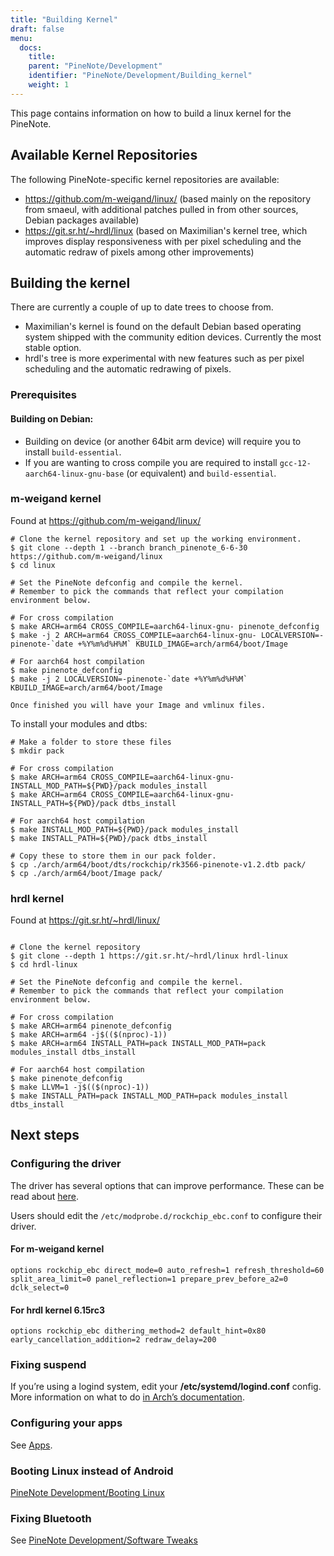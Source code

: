 ```yaml
---
title: "Building Kernel"
draft: false
menu:
  docs:
    title:
    parent: "PineNote/Development"
    identifier: "PineNote/Development/Building_kernel"
    weight: 1
---
```


This page contains information on how to build a linux kernel for the PineNote.

## Available Kernel Repositories

The following PineNote-specific kernel repositories are available:

* https://github.com/m-weigand/linux/ (based mainly on the repository from smaeul, with additional patches pulled in from other sources, Debian packages available)
* https://git.sr.ht/~hrdl/linux (based on Maximilian's kernel tree, which improves display responsiveness with per pixel scheduling and the automatic redraw of pixels among other improvements)

## Building the kernel
There are currently a couple of up to date trees to choose from. 
* Maximilian's kernel is found on the default Debian based operating system shipped with the community edition devices. Currently the most stable option. 
* hrdl's tree is more experimental with new features such as per pixel scheduling and the automatic redrawing of pixels.

### Prerequisites
#### Building on Debian:
* Building on device (or another 64bit arm device) will require you to install `build-essential`. 
* If you are wanting to cross compile you are required to install `gcc-12-aarch64-linux-gnu-base` (or equivalent) and `build-essential`. 
  
### m-weigand kernel
Found at https://github.com/m-weigand/linux/

```console
# Clone the kernel repository and set up the working environment.
$ git clone --depth 1 --branch branch_pinenote_6-6-30 https://github.com/m-weigand/linux
$ cd linux

# Set the PineNote defconfig and compile the kernel. 
# Remember to pick the commands that reflect your compilation environment below. 

# For cross compilation
$ make ARCH=arm64 CROSS_COMPILE=aarch64-linux-gnu- pinenote_defconfig
$ make -j 2 ARCH=arm64 CROSS_COMPILE=aarch64-linux-gnu- LOCALVERSION=-pinenote-`date +%Y%m%d%H%M` KBUILD_IMAGE=arch/arm64/boot/Image

# For aarch64 host compilation
$ make pinenote_defconfig
$ make -j 2 LOCALVERSION=-pinenote-`date +%Y%m%d%H%M` KBUILD_IMAGE=arch/arm64/boot/Image

Once finished you will have your Image and vmlinux files.
``` 
To install your modules and dtbs:
```console
# Make a folder to store these files
$ mkdir pack

# For cross compilation
$ make ARCH=arm64 CROSS_COMPILE=aarch64-linux-gnu- INSTALL_MOD_PATH=${PWD}/pack modules_install
$ make ARCH=arm64 CROSS_COMPILE=aarch64-linux-gnu- INSTALL_PATH=${PWD}/pack dtbs_install

# For aarch64 host compilation
$ make INSTALL_MOD_PATH=${PWD}/pack modules_install
$ make INSTALL_PATH=${PWD}/pack dtbs_install

# Copy these to store them in our pack folder.
$ cp ./arch/arm64/boot/dts/rockchip/rk3566-pinenote-v1.2.dtb pack/
$ cp ./arch/arm64/boot/Image pack/
```
### hrdl kernel
Found at https://git.sr.ht/~hrdl/linux/

```console

# Clone the kernel repository
$ git clone --depth 1 https://git.sr.ht/~hrdl/linux hrdl-linux
$ cd hrdl-linux

# Set the PineNote defconfig and compile the kernel. 
# Remember to pick the commands that reflect your compilation environment below. 

# For cross compilation
$ make ARCH=arm64 pinenote_defconfig
$ make ARCH=arm64 -j$(($(nproc)-1))
$ make ARCH=arm64 INSTALL_PATH=pack INSTALL_MOD_PATH=pack modules_install dtbs_install

# For aarch64 host compilation
$ make pinenote_defconfig
$ make LLVM=1 -j$(($(nproc)-1))
$ make INSTALL_PATH=pack INSTALL_MOD_PATH=pack modules_install dtbs_install
```

## Next steps

### Configuring the driver
The driver has several options that can improve performance. These can be read about [here](https://github.com/m-weigand/mw_pinenote_misc/tree/main/rockchip_ebc/patches#new-features-as-of-2022august08).

Users should edit the `/etc/modprobe.d/rockchip_ebc.conf` to configure their driver.

#### For m-weigand kernel
`options rockchip_ebc direct_mode=0 auto_refresh=1 refresh_threshold=60 split_area_limit=0 panel_reflection=1 prepare_prev_before_a2=0 dclk_select=0`

#### For hrdl kernel 6.15rc3 
`options rockchip_ebc dithering_method=2 default_hint=0x80 early_cancellation_addition=2 redraw_delay=200`

### Fixing suspend

If you’re using a logind system, edit your **/etc/systemd/logind.conf** config. More information on what to do [in Arch’s documentation](https://wiki.archlinux.org/title/Power_management#ACPI_event).

### Configuring your apps

See [Apps](/documentation/PineNote/Development/Apps).

### Booting Linux instead of Android

[PineNote Development/Booting Linux](/documentation/PineNote/Development/Booting_Linux)

### Fixing Bluetooth

See [PineNote Development/Software Tweaks](/documentation/PineNote/Development/Software_tweaks)
